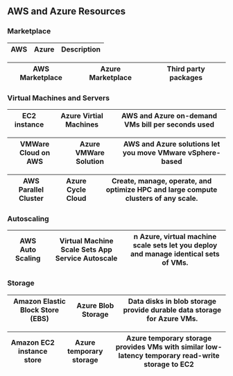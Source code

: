 ## AWS and Azure Resources

### Marketplace
|        AWS             |        Azure           |      Description     |
| ---------------------- | ---------------------- |----------------------|

| AWS Marketplace         | Azure Marketplace        | Third party packages |
| ----------------------  | ---------------------- |----------------------|

### Virtual Machines and Servers
| EC2 instance           | Azure Virtial Machines | AWS and Azure on-demand VMs bill per seconds used |
| ---------------------- | ---------------------- | ---------------------- |

| VMWare Cloud on AWS    | Azure VMWare Solution  | AWS and Azure solutions let you move VMware vSphere-based |
| ---------------------- | ---------------------- | ---------------------- |

| AWS Parallel Cluster | Azure Cycle Cloud | Create, manage, operate, and optimize HPC and large compute clusters of any scale. |
| ---------------------- | ---------------------- | ---------------------- |

### Autoscaling
| AWS Auto Scaling | Virtual Machine Scale Sets App Service Autoscale | n Azure, virtual machine scale sets let you deploy and manage identical sets of VMs.  |
| ---------------------- | ---------------------- | ---------------------- |

### Storage
| Amazon Elastic Block Store (EBS) | Azure Blob Storage | Data disks in blob storage provide durable data storage for Azure VMs. |
| ---------------------- | ---------------------- | ---------------------- |

| Amazon EC2 instance store | Azure temporary storage | Azure temporary storage provides VMs with similar low-latency temporary read-write storage to EC2|
| ---------------------- | ---------------------- | ---------------------- |




